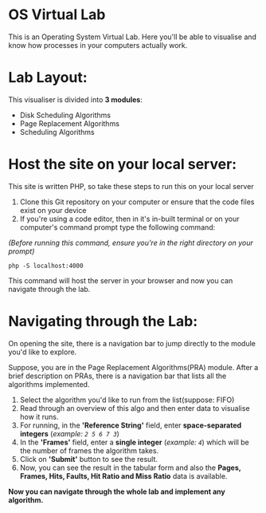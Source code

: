 # OS Virtual Lab
This is an Operating System Virtual Lab. Here you'll be able to visualise and know how processes in your computers actually work.

# Lab Layout:
This visualiser is divided into __3 modules__:
- Disk Scheduling Algorithms
- Page Replacement Algorithms
- Scheduling Algorithms

# Host the site on your local server:
This site is written PHP, so take these steps to run this on your local server
1. Clone this Git repository on your computer or ensure that the code files exist on your device
2. If you're using a code editor, then in it's in-built terminal or on your computer's command prompt type the following command:

_(Before running this command, ensure you're in the right directory on your prompt)_
````
php -S localhost:4000
````

This command will host the server in your browser and now you can navigate through the lab.

# Navigating through the Lab:
On opening the site, there is a navigation bar to jump directly to the module you'd like to explore.

Suppose, you are in the Page Replacement Algorithms(PRA) module. After a brief description on PRAs, there is a navigation bar that lists all the algorithms implemented.

1. Select the algorithm you'd like to run from the list(suppose: FIFO)
2. Read through an overview of this algo and then enter data to visualise how it runs.
3. For running, in the __'Reference String'__ field, enter __space-separated integers__ (_example: `2 5 6 7 3`_)
4. In the __'Frames'__ field, enter a __single integer__ (_example: `4`_) which will be the number of frames the algorithm takes.
5. Click on __'Submit'__ button to see the result.
6. Now, you can see the result in the tabular form and also the __Pages, Frames, Hits, Faults, Hit Ratio and Miss Ratio__ data is available.

__Now you can navigate through the whole lab and implement any algorithm.__

